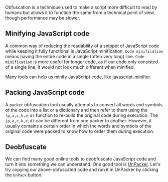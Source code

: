 Obfuscation is a technique used to make a script more difficult to read by humans but allows it to function the same from a technical point of view, though performance may be slower.
## Minifying JavaScript code

A common way of reducing the readability of a snippet of JavaScript code while keeping it fully functional is JavaScript minification. `Code minification` means having the entire code in a single (often very long) line. `Code minification` is more useful for longer code, as if our code only consisted of a single line, it would not look much different when minified.

Many tools can help us minify JavaScript code, like [javascript-minifier](https://javascript-minifier.com/).
## Packing JavaScript code
A `packer` obfuscation tool usually attempts to convert all words and symbols of the code into a list or a dictionary and then refer to them using the `(p,a,c,k,e,d)` function to re-build the original code during execution. The `(p,a,c,k,e,d)` can be different from one packer to another. However, it usually contains a certain order in which the words and symbols of the original code were packed to know how to order them during execution.

## Deobfuscate

We can find many good online tools to deobfuscate JavaScript code and turn it into something we can understand. One good tool is [UnPacker](https://matthewfl.com/unPacker.html). Let's try copying our above-obfuscated code and run it in UnPacker by clicking the `UnPack` button.